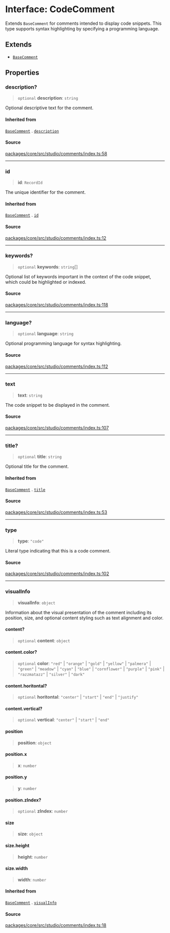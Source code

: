 # Interface: CodeComment

Extends `BaseComment` for comments intended to display code snippets. 
This type supports syntax highlighting by specifying a programming language.

## Extends

- [`BaseComment`](BaseComment.md)

## Properties

### description?

> `optional` **description**: `string`

Optional descriptive text for the comment.

#### Inherited from

[`BaseComment`](BaseComment.md) . [`description`](BaseComment.md#description)

#### Source

[packages/core/src/studio/comments/index.ts:58](https://github.com/VictorS67/encre/blob/42c3bddca4be2d23ad959c1c99381eefbf43789c/packages/core/src/studio/comments/index.ts#L58)

***

### id

> **id**: `RecordId`

The unique identifier for the comment.

#### Inherited from

[`BaseComment`](BaseComment.md) . [`id`](BaseComment.md#id)

#### Source

[packages/core/src/studio/comments/index.ts:12](https://github.com/VictorS67/encre/blob/42c3bddca4be2d23ad959c1c99381eefbf43789c/packages/core/src/studio/comments/index.ts#L12)

***

### keywords?

> `optional` **keywords**: `string`[]

Optional list of keywords important in the context of the code snippet, 
which could be highlighted or indexed.

#### Source

[packages/core/src/studio/comments/index.ts:118](https://github.com/VictorS67/encre/blob/42c3bddca4be2d23ad959c1c99381eefbf43789c/packages/core/src/studio/comments/index.ts#L118)

***

### language?

> `optional` **language**: `string`

Optional programming language for syntax highlighting.

#### Source

[packages/core/src/studio/comments/index.ts:112](https://github.com/VictorS67/encre/blob/42c3bddca4be2d23ad959c1c99381eefbf43789c/packages/core/src/studio/comments/index.ts#L112)

***

### text

> **text**: `string`

The code snippet to be displayed in the comment.

#### Source

[packages/core/src/studio/comments/index.ts:107](https://github.com/VictorS67/encre/blob/42c3bddca4be2d23ad959c1c99381eefbf43789c/packages/core/src/studio/comments/index.ts#L107)

***

### title?

> `optional` **title**: `string`

Optional title for the comment.

#### Inherited from

[`BaseComment`](BaseComment.md) . [`title`](BaseComment.md#title)

#### Source

[packages/core/src/studio/comments/index.ts:53](https://github.com/VictorS67/encre/blob/42c3bddca4be2d23ad959c1c99381eefbf43789c/packages/core/src/studio/comments/index.ts#L53)

***

### type

> **type**: `"code"`

Literal type indicating that this is a code comment.

#### Source

[packages/core/src/studio/comments/index.ts:102](https://github.com/VictorS67/encre/blob/42c3bddca4be2d23ad959c1c99381eefbf43789c/packages/core/src/studio/comments/index.ts#L102)

***

### visualInfo

> **visualInfo**: `object`

Information about the visual presentation of the comment including its position, size, 
and optional content styling such as text alignment and color.

#### content?

> `optional` **content**: `object`

#### content.color?

> `optional` **color**: `"red"` \| `"orange"` \| `"gold"` \| `"yellow"` \| `"palmera"` \| `"green"` \| `"meadow"` \| `"cyan"` \| `"blue"` \| `"cornflower"` \| `"purple"` \| `"pink"` \| `"razzmatazz"` \| `"silver"` \| `"dark"`

#### content.horitontal?

> `optional` **horitontal**: `"center"` \| `"start"` \| `"end"` \| `"justify"`

#### content.vertical?

> `optional` **vertical**: `"center"` \| `"start"` \| `"end"`

#### position

> **position**: `object`

#### position.x

> **x**: `number`

#### position.y

> **y**: `number`

#### position.zIndex?

> `optional` **zIndex**: `number`

#### size

> **size**: `object`

#### size.height

> **height**: `number`

#### size.width

> **width**: `number`

#### Inherited from

[`BaseComment`](BaseComment.md) . [`visualInfo`](BaseComment.md#visualinfo)

#### Source

[packages/core/src/studio/comments/index.ts:18](https://github.com/VictorS67/encre/blob/42c3bddca4be2d23ad959c1c99381eefbf43789c/packages/core/src/studio/comments/index.ts#L18)
